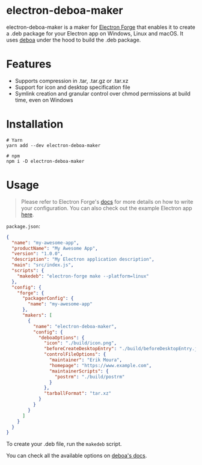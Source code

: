 electron-deboa-maker
===========

electron-deboa-maker is a maker for [Electron Forge](https://github.com/electron-userland/electron-forge) that enables
it to create a .deb package for your Electron app on Windows, Linux and macOS. It
uses [deboa](https://github.com/erikian/deboa) under the hood to build the .deb package.

# Features

- Supports compression in .tar, .tar.gz or .tar.xz
- Support for icon and desktop specification file
- Symlink creation and granular control over chmod permissions at build time, even on Windows

# Installation

```shell
# Yarn
yarn add --dev electron-deboa-maker

# npm
npm i -D electron-deboa-maker
```

# Usage

> Please refer to Electron Forge's [docs](https://www.electronforge.io/configuration) for more details on how to write
> your configuration. You can also check out
> the example Electron app [here](https://github.com/erikian/electron-deboa-maker/tree/main/example).

`package.json`:

```json
{
  "name": "my-awesome-app",
  "productName": "My Awesome App",
  "version": "1.0.0",
  "description": "My Electron application description",
  "main": "src/index.js",
  "scripts": {
    "makedeb": "electron-forge make --platform=linux"
  },
  "config": {
    "forge": {
      "packagerConfig": {
        "name": "my-awesome-app"
      },
      "makers": [
        {
          "name": "electron-deboa-maker",
          "config": {
            "deboaOptions": {
              "icon": "./build/icon.png",
              "beforeCreateDesktopEntry": "./build/beforeDesktopEntry.js",
              "controlFileOptions": {
                "maintainer": "Erik Moura",
                "homepage": "https://www.example.com",
                "maintainerScripts": {
                  "postrm": "./build/postrm"
                }
              },
              "tarballFormat": "tar.xz"
            }
          }
        }
      ]
    }
  }
}
```

To create your .deb file, run the `makedeb` script.

You can check all the available options on [deboa's docs](https://github.com/erikian/deboa#additional-options).
